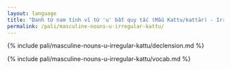 ```yaml
---
layout: language
title: "Danh từ nam tính vĩ từ 'u' bất quy tắc (Mẫu Kattu/kattār) - Irregular Masculine Nouns ending in 'u' (Kattu/kattār pattern)"
permalink: /pali/masculine-nouns-u-irregular-kattu/
---
```


{% include pali/masculine-nouns-u-irregular-kattu/declension.md %}

{% include pali/masculine-nouns-u-irregular-kattu/vocab.md %}